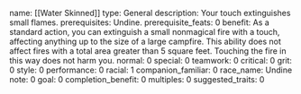 name: [[Water Skinned]]
type: General
description: Your touch extinguishes small flames.
prerequisites: Undine.
prerequisite_feats: 0
benefit: As a standard action, you can extinguish a small nonmagical fire with a touch, affecting anything up to the size of a large campfire. This ability does not affect fires with a total area greater than 5 square feet. Touching the fire in this way does not harm you.
normal: 0
special: 0
teamwork: 0
critical: 0
grit: 0
style: 0
performance: 0
racial: 1
companion_familiar: 0
race_name: Undine
note: 0
goal: 0
completion_benefit: 0
multiples: 0
suggested_traits: 0
